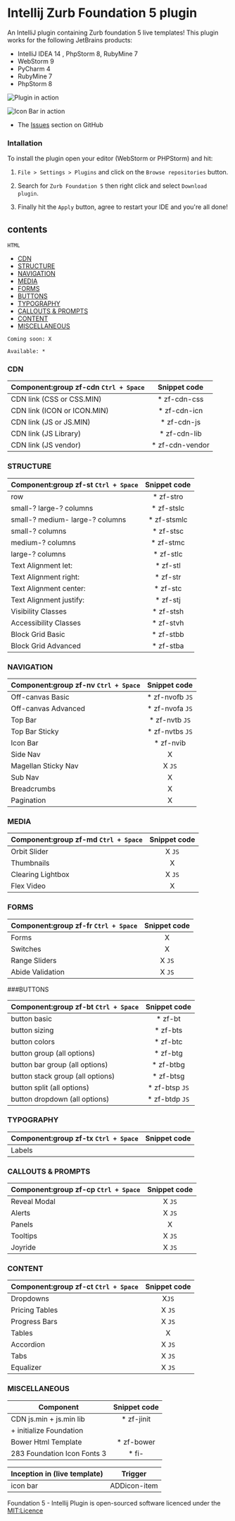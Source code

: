 Intellij Zurb Foundation 5 plugin
==================================

An IntelliJ plugin containing Zurb foundation 5 live templates! This plugin works for the following JetBrains products:

- IntelliJ IDEA 14 , PhpStorm 8, RubyMine 7
- WebStorm 9
- PyCharm 4
- RubyMine 7
- PhpStorm 8


![Plugin in action](https://github.com/manolenso/intellij-foundation5/blob/master/screencasts/starter-template.gif)

![Icon Bar in action](https://github.com/manolenso/intellij-foundation5/blob/master/screencasts/demo-iconbar.gif)

- The [Issues](https://github.com/manolenso/intellij-foundation5/issues) section on GitHub


### Intallation

To install the plugin open your editor (WebStorm or PHPStorm) and hit:

1) `File > Settings > Plugins` and click on the `Browse repositories` button.

2) Search for `Zurb Foundation 5` then right click and select `Download plugin`.

3) Finally hit the `Apply` button, agree to restart your IDE and you're all done!

## contents

 `HTML`
- [CDN](#cdn)
- [STRUCTURE](#structure)
- [NAVIGATION](#navigation)
- [MEDIA](#media)
- [FORMS](#forms)
- [BUTTONS](#buttons)
- [TYPOGRAPHY](#typography)
- [CALLOUTS & PROMPTS](#callouts&prompts)
- [CONTENT](#content)
- [MISCELLANEOUS](#miscellaneous)


 `Coming soon: X`

 `Available: *`


### CDN

| Component:group zf-cdn `Ctrl + Space`| Snippet code               |
|--------------------------------- | :-----------------------------:|
| CDN link (CSS or CSS.MIN)      | * zf-cdn-css                   |
| CDN link (ICON or ICON.MIN)    | * zf-cdn-icn                   |
| CDN link (JS  or JS.MIN)       | * zf-cdn-js                    |
| CDN link (JS Library)          | * zf-cdn-lib                   |
| CDN link (JS vendor)           | * zf-cdn-vendor                |

### STRUCTURE

| Component:group zf-st `Ctrl + Space`| Snippet code                |
|----------------------------------| :-----------------------------:|
| row                              | * zf-stro                      |
| small-? large-? columns          | * zf-stslc                     |
| small-? medium- large-? columns  | * zf-stsmlc                    |
| small-? columns                  | * zf-stsc                      |
| medium-? columns                 | * zf-stmc                      |
| large-? columns                  | * zf-stlc                      |
| Text Alignment let:              | * zf-stl                       |
| Text Alignment right:            | * zf-str                       |
| Text Alignment center:           | * zf-stc                       |
| Text Alignment justify:          | * zf-stj                       |
| Visibility Classes               | * zf-stsh                      |
| Accessibility Classes            | * zf-stvh                      |
| Block Grid Basic                 | * zf-stbb                      |
| Block Grid Advanced              | * zf-stba                      |

### NAVIGATION

| Component:group zf-nv `Ctrl + Space` | Snippet code               |
|----------------------------------| :-----------------------------:|
| Off-canvas Basic                 | * zf-nvofb              `JS`   |
| Off-canvas Advanced              | * zf-nvofa              `JS`   |
| Top Bar                          | * zf-nvtb               `JS`   |
| Top Bar Sticky                   | * zf-nvtbs              `JS`   |
| Icon Bar                         | * zf-nvib                      |
| Side Nav                         |   X                            |
| Magellan Sticky Nav |  X   `JS` |
| Sub Nav  | X |
| Breadcrumbs | X |
| Pagination | X |


### MEDIA

| Component:group zf-md `Ctrl + Space` | Snippet code                   |
|----------------------------------| :-----------------------------:|
|Orbit Slider | X `JS` |
|Thumbnails  | X  |
|Clearing Lightbox | X `JS` |
|Flex Video |  X  |

### FORMS

| Component:group zf-fr `Ctrl + Space` | Snippet code                   |
|----------------------------------| :-----------------------------:|
|Forms  | X |
|Switches | X |
|Range Sliders | X `JS` |
|Abide Validation  | X `JS`   |


###BUTTONS

| Component:group zf-bt `Ctrl + Space`  | Snippet code                   |
|----------------------------------| :-----------------------------:|
| button basic                     | * zf-bt                        |
| button sizing                    | * zf-bts                       |
| button colors                    | * zf-btc                       |
| button group (all options)       | * zf-btg                       |
| button bar group (all options)   | * zf-btbg                      |
| button stack group (all options) | * zf-btsg                      |
| button split (all options)       | * zf-btsp              `JS`    |
| button dropdown (all options)    | * zf-btdp              `JS`    |




### TYPOGRAPHY

| Component:group zf-tx `Ctrl + Space` | Snippet code                   |
|----------------------------------| :-----------------------------:|
| Labels     |       |


### CALLOUTS & PROMPTS

| Component:group zf-cp `Ctrl + Space` | Snippet code                   |
|----------------------------------| :-----------------------------:|
| Reveal Modal   | X `JS`    |
| Alerts     |  X `JS`   |
| Panels     |  X  |
| Tooltips  | X `JS`   |
| Joyride   |  X `JS`   |


### CONTENT

| Component:group zf-ct `Ctrl + Space` | Snippet code                   |
|----------------------------------| :-----------------------------:|
| Dropdowns  |  X`JS` |
| Pricing Tables | X `JS`   |
| Progress Bars  | X `JS` |
| Tables    |   X    |
| Accordion    |  X `JS`    |
| Tabs  |   X  `JS`    |
| Equalizer  |   X  `JS`    |


### MISCELLANEOUS

| Component                        | Snippet code                   |
|----------------------------------| :-----------------------------:|
| CDN js.min + js.min lib          | * zf-jinit                     |
|  + initialize Foundation         |                                |
| Bower Html Template              | * zf-bower                     |
| 283  Foundation Icon Fonts 3     | * fi-                          |


| Inception in (live template)     | Trigger                        |
|----------------------------------| :-----------------------------:|
| icon bar                         |  ADDicon-item                  |
 

Foundation 5 - Intellij Plugin is open-sourced software licenced under the [MIT:Licence](http://opensource.org/licenses/MIT)